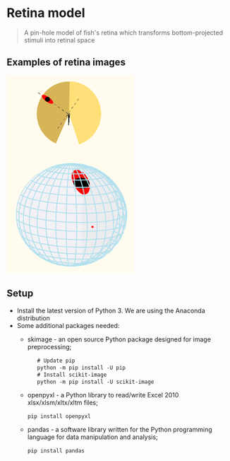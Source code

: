 # Retina model
> A pin-hole model of fish's retina which transforms bottom-projected stimuli into retinal space

## Examples of retina images 
![Example image](./retina_image.png)

## Setup
* Install the latest version of Python 3. We are using the Anaconda distribution
* Some additional packages needed: 
    * skimage - an open source Python package designed for image preprocessing; 
      ```
         # Update pip
         python -m pip install -U pip
         # Install scikit-image
         python -m pip install -U scikit-image
      ```   
    * openpyxl  - a Python library to read/write Excel 2010 xlsx/xlsm/xltx/xltm files; 
      ```
      pip install openpyxl      
      ```
   
    * pandas - a software library written for the Python programming language for data manipulation and analysis; 
      ```
      pip install pandas
      ```
